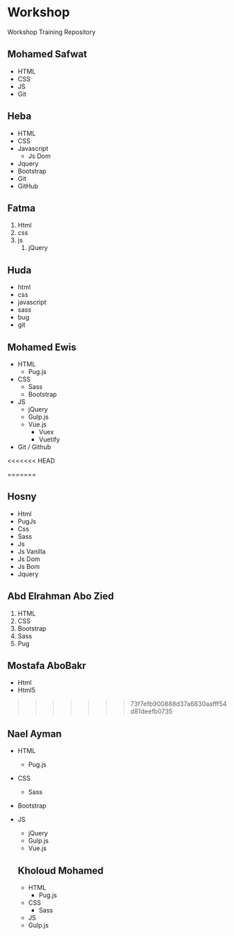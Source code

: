 # Workshop
Workshop Training Repository

## Mohamed Safwat
* HTML
* CSS
* JS
* Git

<!-- Heba Salem -->
## Heba
* HTML
* CSS
* Javascript
   * Js Dom
* Jquery
* Bootstrap
* Git 
* GitHub


<!-- Fatma Ragab-->
## Fatma
1. Html
1. css
1. js
   1. jQuery


## Huda
* html
* css
* javascript
* sass
* bug
* git

## Mohamed Ewis
- HTML
   - Pug.js
- CSS
   - Sass
   - Bootstrap
- JS
   - jQuery
   - Gulp.js
   - Vue.js
      - Vuex
      - Vuetify
- Git / Github

<<<<<<< HEAD

=======
<!-- Hosny A.Barakat -->
## Hosny
- Html
 - PugJs
- Css
 - Sass
- Js
 - Js Vanilla
 - Js Dom
 - Js Bom
 - Jquery

## Abd Elrahman Abo Zied
1. HTML
1. CSS
1. Bootstrap
1. Sass
1. Pug

## Mostafa AboBakr
* Html
* Html5
>>>>>>> 73f7efb900888d37a6830aafff54d81deefb0735

<!-- Nael Ayman -->
## Nael Ayman
- HTML
  - Pug.js
- CSS
  - Sass
- Bootstrap
- JS
  - jQuery
  - Gulp.js
  - Vue.js
  
  <!-- Kholoud Mohamed -->
  ## Kholoud Mohamed 
  - HTML
    - Pug.js
  - CSS
    - Sass
  - JS
  - Gulp.js
